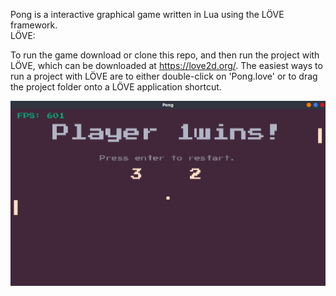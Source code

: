 Pong is a  interactive graphical game written in Lua using the LÖVE framework.\
LÖVE: 

To run the game download or clone this repo, and then run the project with LÖVE, which can be downloaded at https://love2d.org/.  The easiest ways to run a project with LÖVE are to either double-click on 'Pong.love' or to drag the project folder onto a LÖVE application shortcut.

![Alt text](/pong.png?raw=true "Screenshot:")
